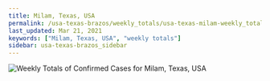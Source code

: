 ```yaml
---
title: Milam, Texas, USA
permalink: /usa-texas-brazos/weekly_totals/usa-texas-milam-weekly_totals.html
last_updated: Mar 21, 2021
keywords: ["Milam, Texas, USA", "weekly totals"]
sidebar: usa-texas-brazos_sidebar
---
```


![Weekly Totals of Confirmed Cases for Milam, Texas, USA](/covid_tracker/images/graphs/usa-texas-milam-weekly_totals_graph.png)

